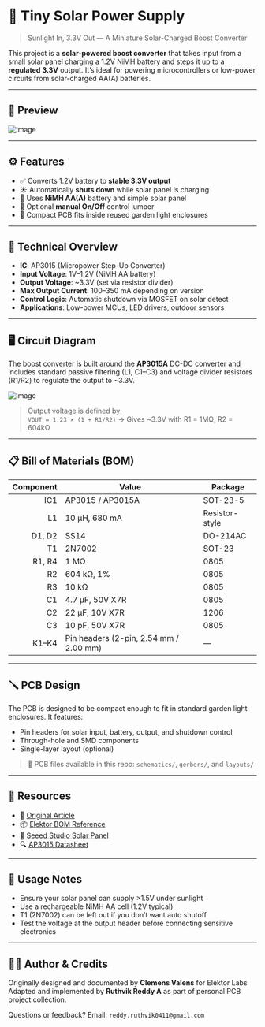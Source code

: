 # 🔆 Tiny Solar Power Supply
> Sunlight In, 3.3V Out — A Miniature Solar-Charged Boost Converter

This project is a **solar-powered boost converter** that takes input from a small solar panel charging a 1.2V NiMH battery and steps it up to a **regulated 3.3V** output. It’s ideal for powering microcontrollers or low-power circuits from solar-charged AA(A) batteries.

---

## 📸 Preview

![image](https://github.com/user-attachments/assets/955f0023-5773-45fc-b709-64f48a1f761e)

---

## ⚙️ Features

- ✅ Converts 1.2V battery to **stable 3.3V output**
- ☀️ Automatically **shuts down** while solar panel is charging
- 🔋 Uses **NiMH AA(A)** battery and simple solar panel
- 🔧 Optional **manual On/Off** control jumper
- 📏 Compact PCB fits inside reused garden light enclosures

---

## 🔧 Technical Overview

- **IC**: AP3015 (Micropower Step-Up Converter)
- **Input Voltage**: 1V–1.2V (NiMH AA battery)
- **Output Voltage**: ~3.3V (set via resistor divider)
- **Max Output Current**: 100–350 mA depending on version
- **Control Logic**: Automatic shutdown via MOSFET on solar detect
- **Applications**: Low-power MCUs, LED drivers, outdoor sensors

---

## 🖥️ Circuit Diagram

The boost converter is built around the **AP3015A** DC-DC converter and includes standard passive filtering (L1, C1–C3) and voltage divider resistors (R1/R2) to regulate the output to ~3.3V.

![image](https://github.com/user-attachments/assets/77fa3d0c-b3b5-4790-b374-ec5240d4246e)


> Output voltage is defined by:  
> `VOUT = 1.23 × (1 + R1/R2)` → Gives ~3.3V with R1 = 1MΩ, R2 = 604kΩ

---

## 📋 Bill of Materials (BOM)

| Component | Value           | Package    |
|----------:|------------------|------------|
| IC1       | AP3015 / AP3015A | SOT-23-5   |
| L1        | 10 µH, 680 mA     | Resistor-style |
| D1, D2    | SS14             | DO-214AC   |
| T1        | 2N7002           | SOT-23     |
| R1, R4    | 1 MΩ             | 0805       |
| R2        | 604 kΩ, 1%       | 0805       |
| R3        | 10 kΩ            | 0805       |
| C1        | 4.7 µF, 50V X7R  | 0805       |
| C2        | 22 µF, 10V X7R   | 1206       |
| C3        | 10 pF, 50V X7R   | 0805       |
| K1–K4     | Pin headers (2-pin, 2.54 mm / 2.00 mm) | — |

---

## 🪛 PCB Design

The PCB is designed to be compact enough to fit in standard garden light enclosures. It features:

- Pin headers for solar input, battery, output, and shutdown control
- Through-hole and SMD components
- Single-layer layout (optional)

> 📁 PCB files available in this repo: `schematics/`, `gerbers/`, and `layouts/`

---

## 🔗 Resources

- 📄 [Original Article](https://elektormagazine.com/labs/tiny-solar-supply)
- 📦 [Elektor BOM Reference](https://elektor.com)
- 🔌 [Seeed Studio Solar Panel](https://elektor.com/19131)
- 🔍 [AP3015 Datasheet](https://www.diodes.com/assets/Datasheets/AP3015.pdf)

---

## 🧪 Usage Notes

- Ensure your solar panel can supply >1.5V under sunlight
- Use a rechargeable NiMH AA cell (1.2V typical)
- T1 (2N7002) can be left out if you don’t want auto shutoff
- Test the voltage at the output header before connecting sensitive electronics

---

## 🙋‍♂️ Author & Credits

Originally designed and documented by **Clemens Valens** for Elektor Labs  
Adapted and implemented by **Ruthvik Reddy A** as part of personal PCB project collection.

Questions or feedback? Email: `reddy.ruthvik0411@gmail.com`

